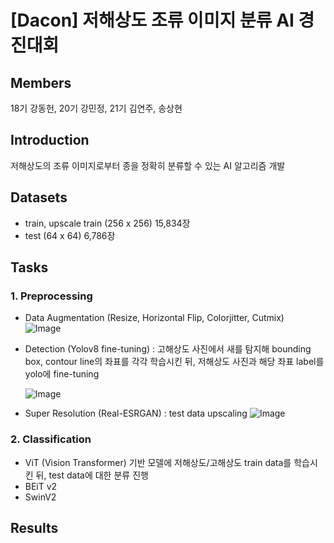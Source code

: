 # [Dacon] 저해상도 조류 이미지 분류 AI 경진대회

## Members
18기 강동헌, 20기 강민정, 21기 김연주, 송상현

## Introduction
저해상도의 조류 이미지로부터 종을 정확히 분류할 수 있는 AI 알고리즘 개발  

## Datasets
- train, upscale train (256 x 256) 15,834장
- test (64 x 64) 6,786장

## Tasks
### 1. Preprocessing
   - Data Augmentation (Resize, Horizontal Flip, Colorjitter, Cutmix)  
     ![Image](https://github.com/user-attachments/assets/d5edc9b0-8c19-448e-ab0a-4581737efd48)
     
   - Detection (Yolov8 fine-tuning) : 고해상도 사진에서 새를 탐지해 bounding box, contour line의 좌표를 각각 학습시킨 뒤, 저해상도 사진과 해당 좌표 label를 yolo에 fine-tuning
     
     ![Image](https://github.com/user-attachments/assets/9ac33206-4941-4fdc-9276-b0367c7b8b27)
     
   - Super Resolution (Real-ESRGAN) : test data upscaling
     ![Image](https://github.com/user-attachments/assets/19dff8f5-a0db-4249-8f23-35778632c97a)
  
### 2. Classification
   - ViT (Vision Transformer) 기반 모델에 저해상도/고해상도 train data를 학습시킨 뒤, test data에 대한 분류 진행
   - BEiT v2
   - SwinV2

## Results


